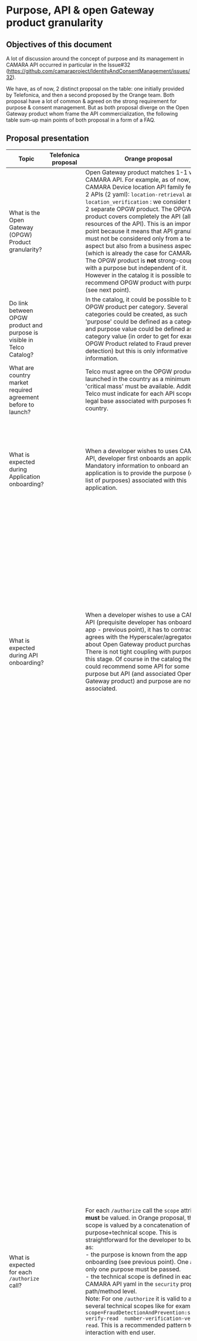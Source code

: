 


# Purpose, API & open Gateway product granularity

## Objectives of this document

A lot of discussion around the concept of purpose and its management in CAMARA API occurred in particular in the Issue#32 (https://github.com/camaraproject/IdentityAndConsentManagement/issues/32).

We have, as of now, 2 distinct proposal on the table: one initially provided by Telefonica, and then a second proposed by the Orange team. Both proposal have a lot of common & agreed on the strong requirement for purpose & consent management. But as both proposal diverge on the Open Gateway product whom frame the API commercialization, the following table sum-up main points of both proposal in a form of a FAQ.

## Proposal presentation


| Topic     | Telefonica proposal | Orange proposal |DT proposal |
| --------- | ------------------- | --------------- |---------------|
| What is the Open Gateway (OPGW) Product granularity? |  |  Open Gateway product matches 1-1 with a CAMARA API. For example, as of now, the CAMARA Device location API family features 2 APIs (2 yaml): `location-retrieval` and `location_verification` : we consider them as 2 separate OPGW product. The OPGW product covers completely the API (all the resources of the API). This is an important point because it means that API granularity must not be considered only from a technical aspect but also from a business aspect (which is already the case for CAMARA API). <br> The OPGW product is **not** strong-coupled with a purpose but independent of it. However in the catalog it is possible to recommend OPGW product with purpose (see next point).|Aligned with Orange |
| Do link between OPGW product and purpose is visible in Telco Catalog? |  |  In the catalog, it could be possible to browse OPGW product per category. Several categories could be created, as such 'purpose' could be defined as a category, and purpose  value could be defined as category value (in order to get for example OPGW Product related to Fraud prevention & detection) but this is only informative information.  | Aligned with Orange |
| What are country market required agreement before to launch?|   | Telco must agree on the OPGW product to be launched in the country as a minimum 'critical mass' must be available. Additionally Telco must indicate for each API scope the legal base associated with purposes for this country.| Not sure if this question is relevant for the purpose discussion |
| What is expected during Application onboarding?|   | When a developer wishes to uses CAMARA API, developer first onboards an application. Mandatory information to onboard an application is to provide the purpose (or the list of purposes) associated with this application. |Aligned with Orange regarding purpose selection at the time of Applicaton onboarding. Some other steps are also present here which are elaborated in the next row |
| What is expected during API onboarding?|   | When a developer wishes to use a CAMARA API (prequisite developer has onboarded an app - previous point), it has to contractually agrees with the Hyperscaler/agregator/telco about Open Gateway product purchase. There is not tight coupling with purpose at this stage. Of course in the catalog the Telco could recommend some API for some purpose but API (and associated Open Gateway product) and purpose are not associated.  |We do not have this separate API onboarding stage. The agreement we want to have with the ASP is always for a specific App. We do not intend to have a generic agreement with an ASP which covers all his apps and our certain API product/s. In our agreement with the ASP we intend to have which ASP uses which API product(with agreed scopes) in which APP and for what purpose. So though API-product and purpose are not tightly coupled, the coupling is made at the time of app onboarding. |
| What is expected for each `/authorize` call? |   | For each `/authorize` call the `scope` attribute **must** be valued. in Orange proposal, this scope is valued by a concatenation of purpose+technical scope. This is straightforward for the developer to build it as: <br> - the purpose is known from the app onboarding (see previous point). One and only one purpose must be passed.  <br> - the technical scope is  defined in each CAMARA API yaml in the `security` property at path/method level. <br> Note: For one `/authorize` it is valid to ask for several technical scopes like for example `scope=FraudDetectionAndPrevention:simswap-verify-read  number-verification-verify-read`. This is a recommended pattern to limit interaction with end user. |For each /authorize call the scope attribute must be valued. The scope could be the complete list of scopes defined In Camara API yaml or a subset of those scopes. For us, it is important that this "subset of scopes" + purpose leads to a single unanimous choice of legal basis. At the time of onboarding the developer can choose mulitple scope-subsets + purpose combinations for the app. It is important that scope-subsets do not overlap. Hence these scope-subsets relevant for an API Product  are pre-configured for different pre-approved purpose options. <br> <br >This pre-configuration also allows us to determine what the legal text agreement template for an ASP who buys an API product for his App would be and also what the legal text template (which includes understandable language and not language of technical scopes) shown to the enduser would be. The developer selects and agrees to the needed combinations at the time of app-onboarding and has to use the exact same combination at the time of authorize request. Any change to this combination (less or more scopes, no scopes, different purpose) at runtime will not be accepted as a valid request and will be rejected. <br><br> Whether to append the single agreed purpose string at the beginning of the scopes or to add it as a custom claim: Here we would propose to get a feedback from OpenID colleagues so that we do not make our APIs OpenID non-compliant by making this choice on our own. Whatever is their recommendation, we are ready to follow. There are certain examples where custom claims have later become industry standards. If it is made part of the scope, we recommend appending it once only at the beginning and following the standard scope format for the rest. But as mentioned earlier, we are ready to comply to whatever is recommended by OpenID colleagues in this regard. |
| How the legal consent displayed to the end user is defined and provided? | | Telco  associates a legal wording for each scope design-time. Then on the fly the legal notice is generated and displayed to the front end. <br> <br > As an example, simswap-verify-read technical scope is associated to wording:  'Verify latest SIM swap Date', number-verification-verify-read to 'Verify your MSIDN from network'. The request `POST /authorize` with `scope=FraudDetectionAndPrevention:simswap-verify-read` triggers following notice: <br> _"For fraud detection and prevention, application NiceApp request your consent to perform following action(s): <br> - Verify latest SIM swap Date <br> - Verify your MSIDN from network"_ | As explained in the above point, this template is already prepared as a part of creating the above-said purpose-scope-subset combinations for an API product and will be in compliance with the requirements from our legal/privacy teams (which for eg. could ask to show the text in at least 2 languages etc.) |
| What if a new API is introduced in a country? |  | As long as a OPGW product is already existing for this API there is nothing else to do. This OPGW product should be visible in the catalogue once Telco has a live implementation of this API | Aligned with Orange |
| What if a developper wishes to use API for a purpose not defined in this country? |  | Nothing to be done at OPGW product. The only action is at the authorization server to implement the legal base for this purpose for the API scope(s). | Aligned with Orange about nothing to be done to the product. <br> <br >Will depend on every individual Telco to extend their pre-approved list of purposes with the new one requested by the developer and implement the needed pre-configuration needed for purpose+scope-subset+legal-bases combinations etc. |













